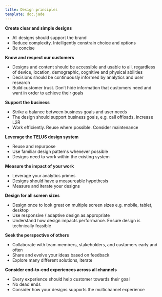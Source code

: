 ```yaml
---
title: Design principles
template: doc.jade
---
```


**Create clear and simple designs**
* All designs should support the brand
* Reduce complexity. Intelligently constrain choice and options
* Be concise

**Know and respect our customers**
* Designs and content should be accessible and usable to all, regardless of device, location, demographic, cognitive and physical abilities
* Decisions should be continuously informed by analytics and user research
* Build customer trust. Don’t hide information that customers need and want in order to achieve their goals

**Support the business**
* Strike a balance between business goals and user needs
* The design should support business goals, e.g. call offloads, increase L2R
* Work efficiently. Reuse where possible. Consider maintenance

**Leverage the TELUS design system**
* Reuse and repurpose
* Use familiar design patterns whenever possible
* Designs need to work within the existing system

**Measure the impact of your work**
* Leverage your analytics primes
* Designs should have a measureable hypothesis
* Measure and iterate your designs

**Design for all screen sizes**
* Design once to look great on multiple screen sizes e.g. mobile, tablet, desktop
* Use responsive / adaptive design as appropriate
* Understand how design impacts performance. Ensure design is technically feasible

**Seek the perspective of others**
* Collaborate with team members, stakeholders, and customers early and often
* Share and evolve your ideas based on feedback
* Explore many different solutions, iterate

**Consider end-to-end experiences across all channels**
* Every experience should help customer towards their goal
* No dead ends
* Consider how your designs supports the multichannel experience
